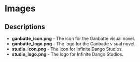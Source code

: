 # Images

## Descriptions
- **ganbatte_icon.png** - The icon for the Ganbatte visual novel.
- **ganbatte_logo.png** - The logo for the Ganbatte visual novel.
- **studio_icon.png** - The icon for Infinite Dango Studios.
- **studio_logo.png** - The logo for Infinite Dango Studios.
